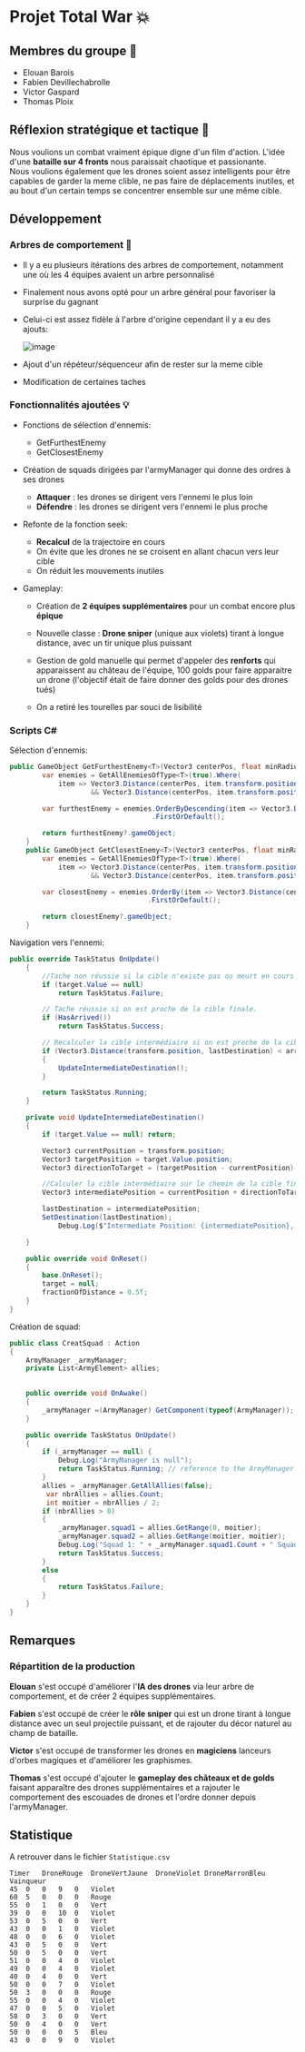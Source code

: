 # Projet Total War :boom:

## Membres du groupe 🤵

- Elouan Barois
- Fabien Devillechabrolle
- Victor Gaspard
- Thomas Ploix

## Réflexion stratégique et tactique 🤔
Nous voulions un combat vraiment épique digne d'un film d'action. L'idée d'une **bataille sur 4 fronts** nous paraissait chaotique et passionante.<br/>Nous voulions également que les drones soient assez intelligents pour être capables de garder la meme clible, ne pas faire de déplacements inutiles, et au bout d'un certain temps se concentrer ensemble sur une même cible.

## Développement
### Arbres de comportement 🌳
- Il y a eu plusieurs itérations des arbres de comportement, notamment une où les 4 équipes avaient un arbre personnalisé
- Finalement nous avons opté pour un arbre général pour favoriser la surprise du gagnant
- Celui-ci est assez fidèle à l'arbre d'origine cependant il y a eu des ajouts:
  
  ![image](https://github.com/user-attachments/assets/9659413e-4f37-4cc6-a193-b2a22650de6c)
- Ajout d'un répéteur/séquenceur afin de rester sur la meme cible
- Modification de certaines taches

### Fonctionnalités ajoutées 💡


- Fonctions de sélection d'ennemis:
    - GetFurthestEnemy
    - GetClosestEnemy
  
- Création de squads dirigées par l'armyManager qui donne des ordres à ses drones 
    - **Attaquer** : les drones se dirigent vers l'ennemi le plus loin
    - **Défendre** : les drones se dirigent vers l'ennemi le plus proche

- Refonte de la fonction seek:
    - **Recalcul** de la trajectoire en cours
    - On évite que les drones ne se croisent en allant chacun vers leur cible
    - On réduit les mouvements inutiles
    
- Gameplay: 
  - Création de **2 équipes supplémentaires** pour un combat encore plus **épique**
  - Nouvelle classe : **Drone sniper** (unique aux violets) tirant à longue distance, avec un tir unique plus puissant
  - Gestion de gold manuelle qui  permet d'appeler des **renforts** qui apparaissent au château de l'équipe, 100 golds pour faire apparaitre un drone
(l'objectif était de faire donner des golds pour des drones tués)

  - On a retiré les tourelles par souci de lisibilité

### Scripts C#

Sélection d'ennemis:
```C#
public GameObject GetFurthestEnemy<T>(Vector3 centerPos, float minRadius, float maxRadius) where T : ArmyElement {
        var enemies = GetAllEnemiesOfType<T>(true).Where(
            item => Vector3.Distance(centerPos, item.transform.position) > minRadius
                    && Vector3.Distance(centerPos, item.transform.position) < maxRadius);

        var furthestEnemy = enemies.OrderByDescending(item => Vector3.Distance(centerPos, item.transform.position))
                                   .FirstOrDefault();

        return furthestEnemy?.gameObject;
    }
    public GameObject GetClosestEnemy<T>(Vector3 centerPos, float minRadius, float maxRadius) where T : ArmyElement {
        var enemies = GetAllEnemiesOfType<T>(true).Where(
            item => Vector3.Distance(centerPos, item.transform.position) > minRadius
                    && Vector3.Distance(centerPos, item.transform.position) < maxRadius);

        var closestEnemy = enemies.OrderBy(item => Vector3.Distance(centerPos, item.transform.position))
                                  .FirstOrDefault();

        return closestEnemy?.gameObject;
    }
```

Navigation vers l'ennemi:
```C#
public override TaskStatus OnUpdate()
    {
        //Tache non réussie si la cible n'existe pas ou meurt en cours
        if (target.Value == null)
            return TaskStatus.Failure;

        // Tache réussie si on est proche de la cible finale.
        if (HasArrived())
            return TaskStatus.Success;

        // Recalculer la cible intermédiaire si on est proche de la cible finale.
        if (Vector3.Distance(transform.position, lastDestination) < arriveDistance.Value)
        {
            UpdateIntermediateDestination();
        }

        return TaskStatus.Running;
    }

    private void UpdateIntermediateDestination()
    {
        if (target.Value == null) return;

        Vector3 currentPosition = transform.position;
        Vector3 targetPosition = target.Value.position;
        Vector3 directionToTarget = (targetPosition - currentPosition).normalized;

        //Calculer la cible intermédiaire sur le chemin de la cible finales
        Vector3 intermediatePosition = currentPosition + directionToTarget * fractionOfDistance.Value * Vector3.Distance(currentPosition, targetPosition);

        lastDestination = intermediatePosition;
        SetDestination(lastDestination);
            Debug.Log($"Intermediate Position: {intermediatePosition}, Target: {target.Value.name}");

    }

    public override void OnReset()
    {
        base.OnReset();
        target = null;
        fractionOfDistance = 0.5f;
    }
}
```

Création de squad:
```C#
public class CreatSquad : Action
{
    ArmyManager _armyManager;
    private List<ArmyElement> allies;

    
    public override void OnAwake()
    {
        _armyManager =(ArmyManager) GetComponent(typeof(ArmyManager));
    }

    public override TaskStatus OnUpdate()
    {
        if (_armyManager == null) {
            Debug.Log("ArmyManager is null");
            return TaskStatus.Running; // reference to the ArmyManager has not been injected yet
        }
        allies = _armyManager.GetAllAllies(false);
         var nbrAllies = allies.Count;
         int moitier = nbrAllies / 2;
        if (nbrAllies > 0)
        {
            _armyManager.squad1 = allies.GetRange(0, moitier);
            _armyManager.squad2 = allies.GetRange(moitier, moitier);
            Debug.Log("Squad 1: " + _armyManager.squad1.Count + " Squad 2: " + _armyManager.squad2.Count);
            return TaskStatus.Success;
        }
        else
        {
            return TaskStatus.Failure;
        }
    }
}
```

## Remarques

  ### Répartition de la production
**Elouan** s'est occupé d'améliorer l'**IA des drones** via leur arbre de comportement, et de créer 2 équipes supplémentaires.

**Fabien** s'est occupé de créer le **rôle sniper** qui est un drone tirant à longue distance avec un seul projectile puissant, et de rajouter du décor naturel au champ de bataille.

**Victor** s'est occupé de transformer les drones en **magiciens** lanceurs d'orbes magiques et d'améliorer les graphismes.

**Thomas** s'est occupé d'ajouter le **gameplay des châteaux et de golds** faisant apparaître des drones supplémentaires et a rajouter le comportement des escouades de drones et l'ordre donner depuis l'armyManager.


## Statistique

A retrouver dans le fichier `Statistique.csv`

    Timer	DroneRouge	DroneVertJaune	DroneViolet	DroneMarronBleu	Vainqueur
    45	0	0	9	0	Violet
    60	5	0	0	0	Rouge
    55	0	1	0	0	Vert
    39	0	0	10	0	Violet
    53	0	5	0	0	Vert
    43	0	0	1	0	Violet
    48	0	0	6	0	Violet
    43	0	5	0	0	Vert
    50	0	5	0	0	Vert
    51	0	0	4	0	Violet
    49	0	0	4	0	Violet
    40	0	4	0	0	Vert
    50	0	0	7	0	Violet
    50	3	0	0	0	Rouge
    55	0	0	4	0	Violet
    47	0	0	5	0	Violet
    58	0	3	0	0	Vert
    50	0	4	0	0	Vert
    50	0	0	0	5	Bleu
    43	0	0	9	0	Violet
